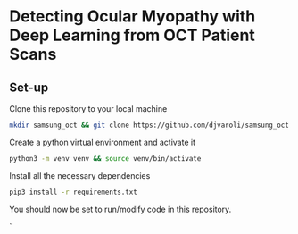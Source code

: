 # Detecting Ocular Myopathy with Deep Learning from OCT Patient Scans

## Set-up
Clone this repository to your local machine
```bash
mkdir samsung_oct && git clone https://github.com/djvaroli/samsung_oct.git samsung_oct/
```

Create a python virtual environment and activate it
```bash
python3 -m venv venv && source venv/bin/activate
```

Install all the necessary dependencies
```bash
pip3 install -r requirements.txt
```

You should now be set to run/modify code in this repository. 

`
